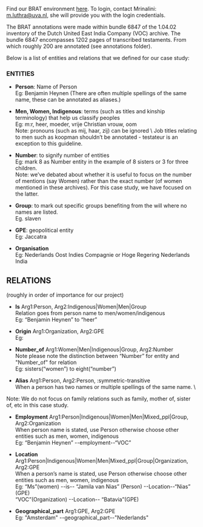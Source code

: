 Find our BRAT environment [here](https://brat.create.humanities.uva.nl/index.xhtml#/). 
To login, contact Mrinalini: m.luthra@uva.nl, she will provide you with the login credentials.

The BRAT annotations were made within bundle 6847 of the 1.04.02 inventory of the Dutch United East India Company (VOC) archive. The bundle 6847 encompasses 1202 pages of transcribed testaments. From which roughly 200 are annotated (see annotations folder).  

Below is a list of entities and relations that we defined for our case study: 

### ENTITIES

- **Person**: Name of Person \
Eg: Benjamin Heynen (There are often multiple spellings of the same name, these can be annotated as aliases.)


- **Men, Women, Indigenous**: terms (such as titles and kinship terminology) that help us classify peoples \
Eg: m:r, heer, moeder, vrije Christian vrouw, oom \
Note: pronouns (such as mij, haar, zij) can be ignored \ 
Job titles relating to men such as koopman shouldn’t be annotated - testateur is an exception to this guideline. 

- **Number**: to signify number of entities \
Eg: mark 8 as Number entity in the example of 8 sisters or 3 for three children. \
Note: we’ve debated about whether it is useful to focus on the number of mentions (say Women) rather than the exact number (of women mentioned in these archives). For this case study, we have focused on the latter.

- **Group**: to mark out specific groups benefiting from the will where no names are listed. \
Eg. slaven

- **GPE**: geopolitical entity \
Eg: Jaccatra

- **Organisation**  \
Eg: Nederlands Oost Indies Compagnie or Hoge Regering Nederlands India


## RELATIONS 
(roughly in order of importance for our project)

- **Is** Arg1:Person, Arg2:Indigenous|Women|Men|Group \
Relation goes from person name to men/women/indigenous \
Eg: “Benjamin Heynen” to “heer”


- **Origin** Arg1:Organization, Arg2:GPE \
Eg: 

- **Number_of**  Arg1:Women|Men|Indigenous|Group, Arg2:Number \
Note please note the distinction between “Number” for entity and "Number_of" for relation \
Eg: sisters(“women”) to eight(“number”)

- **Alias**  Arg1:Person, Arg2:Person, <REL-TYPE>:symmetric-transitive \
When a person has two names or multiple spellings of the same name. \

Note: We do not focus on family relations such as family, mother of, sister of, etc in this case study.

- **Employment**  Arg1:Person|Indigenous|Women|Men|Mixed_ppl|Group, Arg2:Organization \
When person name is stated, use Person otherwise choose other entities such as men, women, indigenous \
Eg: “Benjamin Heynen” --employment--“VOC”


- **Location**  Arg1:Person|Indigenous|Women|Men|Mixed_ppl|Group|Organization, Arg2:GPE \
When a person’s name is stated, use Person otherwise choose other entities such as men, women, indigenous \
Eg: “Ms”(women) --is-- “Jamila van Nias” (Person) --Location--“Nias” (GPE) \
“VOC”(Organization) --Location-- “Batavia”(GPE)

- **Geographical_part**  Arg1:GPE, Arg2:GPE \
Eg: "Amsterdam" --geographical_part--"Nederlands"


